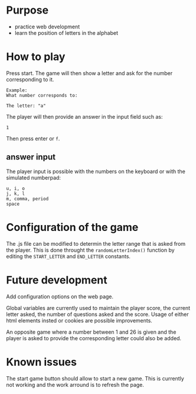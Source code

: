 # Purpose
* practice web development
* learn the position of letters in the alphabet

# How to play
Press start. The game will then show a letter and ask for the
number corresponding to it. 

```
Example: 
What number corresponds to:

The letter: "a" 
```

The player will then provide an answer in the input field
such as:

`1`

Then press enter or `f`.

## answer input
The player input is possible with the numbers on the keyboard
or with the simulated numberpad:
```
u, i, o
j, k, l
m, comma, period
space
```

# Configuration of the game
The .js file can be modified to determin the letter range that is asked from
the player. This is done throught the `randomLetterIndex()` function by editing
the `START_LETTER` and `END_LETTER` constants.

# Future development
Add configuration options on the web page.

Global variables are currently used to maintain the player score, the current
letter asked, the number of questions asked and the score.
Usage of either html elements insted or cookies are possible improvements.

An opposite game where a number between 1 and 26 is given and the player is
asked to provide the corresponding letter could also be added.

# Known issues
The start game button should allow to start a new game. This is currently not
working and the work arround is to refresh the page.
